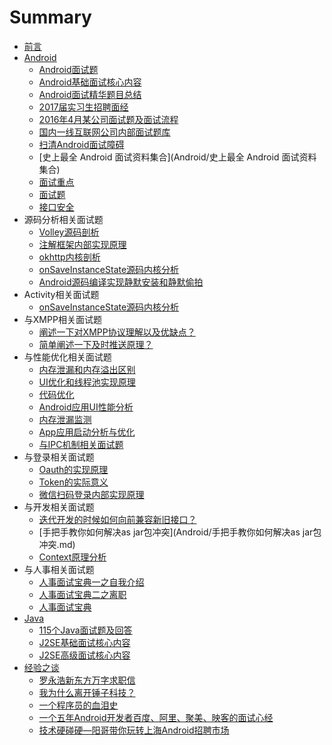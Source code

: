 # Summary

* [前言](README.md)
* [Android](Android/README.md)
  * [Android面试题](Android/Android面试题.md)
  * [Android基础面试核心内容](Android/Android基础面试核心内容.md)
  * [Android面试精华题目总结](Android/Android面试精华题目总结.md)
  * [2017届实习生招聘面经](Android/2017届实习生招聘面经.md)
  * [2016年4月某公司面试题及面试流程](Android/2016年4月某公司面试题及面试流程.md)
  * [国内一线互联网公司内部面试题库](Android/国内一线互联网公司内部面试题库.md)
  * [扫清Android面试障碍](Android/扫清Android面试障碍.md)
  * [史上最全 Android 面试资料集合](Android/史上最全 Android 面试资料集合)
  * [面试重点](Android/面试重点.md)
  * [面试题](Android/面试题.md)
  * [接口安全](Android/接口安全.md)
* 源码分析相关面试题
  * [Volley源码剖析](Android/Volley源码剖析.md)
  * [注解框架内部实现原理](Android/注解框架内部实现原理.md)
  * [okhttp内核剖析](Android/okhttp内核剖析.md)
  * [onSaveInstanceState源码内核分析](Android/onSaveInstanceState源码内核分析.md)
  * [Android源码编译实现静默安装和静默偷拍](Android/Android源码编译实现静默安装和静默偷拍.md)
* Activity相关面试题
  * [onSaveInstanceState源码内核分析](Android/onSaveInstanceState源码内核分析.md)
* 与XMPP相关面试题
  * [阐述一下对XMPP协议理解以及优缺点？](Android/阐述一下对XMPP协议理解以及优缺点？.md)
  * [简单阐述一下及时推送原理？](Android/简单阐述一下及时推送原理？.md)
* 与性能优化相关面试题
  * [内存泄漏和内存溢出区别](Android/与性能优化相关试题一.md)
  * [UI优化和线程池实现原理](Android/与性能优化相关试题二.md)
  * [代码优化](Android/与性能优化相关试题三.md)
  * [Android应用UI性能分析](Android/Android应用UI性能分析.md)
  * [内存泄漏监测](Android/内存泄漏监测.md)
  * [App应用启动分析与优化](Android/App应用启动分析与优化.md)
  * [与IPC机制相关面试题](Android/与IPC机制相关面试题.md)
* 与登录相关面试题
  * [Oauth的实现原理](Android/Oauth的实现原理.md)
  * [Token的实际意义](Android/token的实际意义.md)
  * [微信扫码登录内部实现原理](Android/微信扫码登录内部实现原理.md)
* 与开发相关面试题
  * [迭代开发的时候如何向前兼容新旧接口？](Android/迭代开发的时候如何向前兼容新旧接口？.md)
  * [手把手教你如何解决as jar包冲突](Android/手把手教你如何解决as jar包冲突.md)
  * [Context原理分析](Android/Context原理分析.md)
* 与人事相关面试题
  * [人事面试宝典一之自我介绍](HR/人事面试宝典一之自我介绍.md)
  * [人事面试宝典二之离职](HR/人事面试宝典二之离职.md)
  * [人事面试宝典](HR/人事面试宝典.md)
* [Java](Java/README.md)
  * [115个Java面试题及回答](Java/115个Java面试题及回答.md)
  * [J2SE基础面试核心内容](Java/J2SE基础面试核心内容.md)
  * [J2SE高级面试核心内容](Java/J2SE高级面试核心内容.md)
* [经验之谈](HR/README.md)
  * [罗永浩新东方万字求职信](chapter1/罗永浩新东方万字求职信.md)
  * [我为什么离开锤子科技？](chapter1/我为什么离开锤子科技？.md)
  * [一个程序员的血泪史](chapter1/一个程序员的血泪史.md)
  * [一个五年Android开发者百度、阿里、聚美、映客的面试心经](chapter1/一个五年Android开发者百度、阿里、聚美、映客的面试心经.md)
  * [技术硬碰硬—阳哥带你玩转上海Android招聘市场](Android/技术硬碰硬—阳哥带你玩转上海Android招聘市场.md)